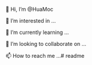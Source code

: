 👋 Hi, I’m @HuaMoc

👀 I’m interested in ...

🌱 I’m currently learning ...

💞️ I’m looking to collaborate on ...

📫 How to reach me ...# readme

